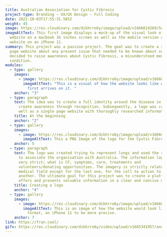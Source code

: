 ```yaml
---
title: Australian Association for Cystic Fibrosis
project-type: Branding – UX/UX Design – Full Coding
date: 2022-10-03T17:55:31.585Z
weight: 45
image: https://res.cloudinary.com/dikhrro6y/image/upload/v1666014269/5db8d840366cf1352cbf8880_macbook-pro-and-iphone-x-mockup-scene_neydzc.jpg
imageAltText: This first image displays a mock-up of the visual look of the
  website on a macbook 16 inches screen as well as the mobile version of the
  website on an iPhone 11.
summary: This project was a passion project. The goal was to create a single
  page website about any present issue that needed to be known about so I
  decided to raise awareness about Cystic Fibrosis, a misunderstood medical
  condition.
modules:
  - type: gallery
    images:
      - image: https://res.cloudinary.com/dikhrro6y/image/upload/v1666014518/5dba110d6313255243bc8307_Screen_Shot_2019-10-25_at_11.41.02_am_tjqswm.png
        imageAltText: "This is a visual of how the website looks like when the user
          first arrives on it. "
    anchor: "3"
  - type: paragraph
    text: The idea was to create a full identity around the disease in order to
      create awareness through recognition. Subsequently, a logo was created as
      well as a single page website with thoroughly researched information.
    title: At the beginning
    anchor: "2"
  - type: gallery
    images:
      - image: https://res.cloudinary.com/dikhrro6y/image/upload/v1666015922/cf_logo_ffp0na.png
        imageAltText: This a PNG Image of the logo for the Cystic Fibrosis Association.
    anchor: 5
  - type: paragraph
    text: The logo was created trying to represent lungs and used the southern cross
      to associate the organisation with Australia. The information layout is
      very strict; what is CF, symptoms, care, treatments and
      volunteers/donating opportunities. The imagery is strictly related to the
      medical field except for the last one, for the call to action to help one
      another. The ultimate goal for this project was to create a platform that
      offers and presents valuable information in a clear and concise manner.
    title: Creating a logo
    anchor: "4"
  - type: gallery
    images:
      - image: https://res.cloudinary.com/dikhrro6y/image/upload/v1666014665/5dba10a73c1b7dd2eb8e3c72_iphone-x-ui-mockup-scene_w2pvza.png
        imageAltText: This is an image of how the website would look like on a mobile
          format, an iPhone 11 to be more precise.
    anchor: 7
link: https://fran.cool/
gifv: https://res.cloudinary.com/dikhrro6y/video/upload/v1665341957/another-one_kd7s6h.mp4
---
```

